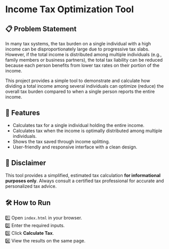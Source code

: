 
# Income Tax Optimization Tool

## 📋 Problem Statement

In many tax systems, the tax burden on a single individual with a high income can be disproportionately large due to progressive tax slabs. However, if the total income is distributed among multiple individuals (e.g., family members or business partners), the total tax liability can be reduced because each person benefits from lower tax rates on their portion of the income.

This project provides a simple tool to demonstrate and calculate how dividing a total income among several individuals can optimize (reduce) the overall tax burden compared to when a single person reports the entire income.

## 🚀 Features

- Calculates tax for a single individual holding the entire income.
- Calculates tax when the income is optimally distributed among multiple individuals.
- Shows the tax saved through income splitting.
- User-friendly and responsive interface with a clean design.

## 🧮 Disclaimer

This tool provides a simplified, estimated tax calculation **for informational purposes only**. Always consult a certified tax professional for accurate and personalized tax advice.

## 🛠️ How to Run

1️⃣ Open `index.html` in your browser.  
2️⃣ Enter the required inputs.  
3️⃣ Click **Calculate Tax**.  
4️⃣ View the results on the same page.
